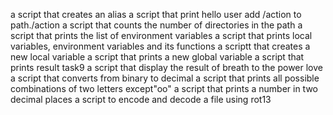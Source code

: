 a script that creates an alias
a script that print hello user
add /action to path./action
a script that counts the number of directories in the path
a script that prints the list of environment variables
a script that prints local variables, environment variables and its functions
a scriptt that creates a new local variable
a script that prints a new global variable
a script that prints result
task9
a script that display the result of breath to the power love
a script that converts from binary to decimal
a script that prints all possible combinations of two letters except"oo"
a script that prints a number in two decimal places
a script to encode and decode a file using rot13
